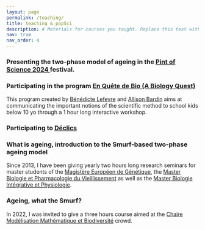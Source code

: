 ```yaml
---
layout: page
permalink: /teaching/
title: teaching & popSci
description: # Materials for courses you taught. Replace this text with your description.
nav: true
nav_order: 4
---
```

<h3> Presenting the two-phase model of ageing in the <a href = "https://u-paris.fr/who-am-i/en/pint-of-science-festival-2024/">Pint of Science 2024 </a> festival.</h3>

<h3>Participating in the program <a href="http://www.eqd-bio.org/"> En Quête de Bio (A Biology Quest) </a></h3>
This program created by <a href= "https://institut-curie.org/personne/benedicte-lefevre">Bénédicte Lefevre</a> and <a href = "https://institut-curie.org/personne/allison-bardin">Allison Bardin</a> aims at communicating the important notions of the scientific method to school kids below 10 yo through a 1 hour long interactive workshop.

<h3>Participating to <a href="https://www.cerclefser.org/fr/declics/">Déclics</a></h3>

 <h3>What is ageing, introduction to the Smurf-based two-phase ageing model </h3>
Since 2013, I have been giving yearly two hours long research seminars for master students of the <a href="http://www.magisteregenet.univ-paris-diderot.fr/">Magistère Européen de Génétique</a>, the <a href="http://www.master.bmc.sorbonne-universite.fr/fr/master-2/biochimie-biologie-moleculaire/m2-biologie-et-pharmacologie-du-vieillissement.html">Master Biologie et Pharmacologie du Vieillissement</a> as well as the <a href="https://master-bip-universite-paris.fr/">Master Biologie Intégrative et Physiologie</a>.

<h3>Ageing, what the Smurf? </h3>
In 2022, I was invited to give a three hours course aimed at the <a href="http://www.cmap.polytechnique.fr/chaire-mmb/Aussois2022.html">Chaire Modélisation Mathématique et Biodiversité</a> crowd.
